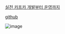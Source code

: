 [실전 카프카 개발부터 운영까지](http://www.yes24.com/Product/Goods/104410708)

[github](https://github.com/onlybooks/kafka2)

![image](https://user-images.githubusercontent.com/44316546/211462590-73b46df7-9e73-498e-8e03-0da3e89e1ca4.png)
